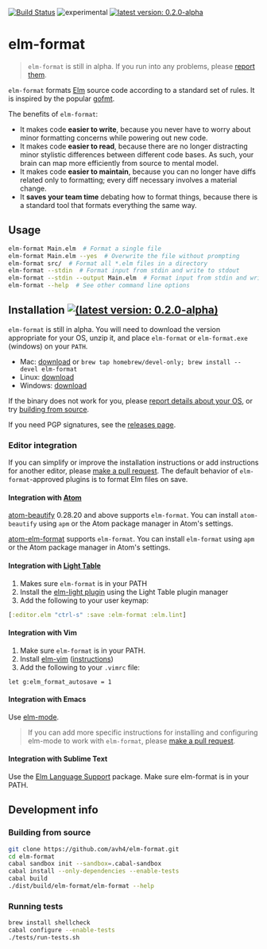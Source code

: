 [![Build Status](https://travis-ci.org/avh4/elm-format.svg?branch=master)](https://travis-ci.org/avh4/elm-format)
![experimental](https://img.shields.io/badge/stability-experimental-orange.svg)
[![latest version: 0.2.0-alpha](https://img.shields.io/badge/version-0.2.0--alpha-blue.svg)](https://github.com/avh4/elm-format/releases/tag/0.2.0-alpha)

# elm-format

> `elm-format` is still in alpha.  If you run into any problems, please [report them](https://github.com/avh4/elm-format/issues).

`elm-format` formats [Elm](http://elm-lang.org) source code according to a standard set of rules. It is inspired by the popular [gofmt](https://blog.golang.org/go-fmt-your-code).

The benefits of `elm-format`:
 - It makes code **easier to write**, because you never have to worry about minor formatting concerns while powering out new code.
 - It makes code **easier to read**, because there are no longer distracting minor stylistic differences between different code bases. As such, your brain can map more efficiently from source to mental model.
 - It makes code **easier to maintain**, because you can no longer have diffs related only to formatting; every diff necessary involves a material change.
 - It **saves your team time** debating how to format things, because there is a standard tool that formats everything the same way.


## Usage

```bash
elm-format Main.elm  # Format a single file
elm-format Main.elm --yes  # Overwrite the file without prompting
elm-format src/  # Format all *.elm files in a directory
elm-format --stdin  # Format input from stdin and write to stdout
elm-format --stdin --output Main.elm  # Format input from stdin and write to file
elm-format --help  # See other command line options
```

## Installation [![(latest version: 0.2.0-alpha)](https://img.shields.io/badge/version-0.2.0--alpha-blue.svg)](https://github.com/avh4/elm-format/releases/tag/0.2.0-alpha)

`elm-format` is still in alpha.  You will need to download the version appropriate for your OS, unzip it, and place `elm-format` or `elm-format.exe` (windows) on your `PATH`.

 - Mac: [download](https://github.com/avh4/elm-format/releases/download/0.2.0-alpha/elm-format-0.2.0-alpha-mac-x64.tgz) or `brew tap homebrew/devel-only; brew install --devel elm-format`
 - Linux: [download](https://github.com/avh4/elm-format/releases/download/0.2.0-alpha/elm-format-0.2.0-alpha-linux-x64.tgz)
 - Windows: [download](https://github.com/avh4/elm-format/releases/download/0.2.0-alpha/elm-format-0.2.0-alpha-win-x64.zip)

If the binary does not work for you, please [report details about your OS](https://github.com/avh4/elm-format/issues/new), or try [building from source](#building-from-source).

If you need PGP signatures, see the [releases page](https://github.com/avh4/elm-format/releases).

### Editor integration

If you can simplify or improve the installation instructions or add instructions for another editor, please [make a pull request](https://github.com/avh4/elm-format/edit/master/README.md).  The default behavior of `elm-format`-approved plugins is to format Elm files on save.

<!-- Open-source editors will be listed before closed-source editors. -->


#### Integration with [Atom](https://atom.io/)

[atom-beautify](https://atom.io/packages/atom-beautify) 0.28.20 and above supports `elm-format`.  You can install `atom-beautify` using `apm` or the Atom package manager in Atom's settings.

[atom-elm-format](https://atom.io/packages/elm-format) supports `elm-format`.  You can install `elm-format` using `apm` or the Atom package manager in Atom's settings.


#### Integration with [Light Table](http://lighttable.com/)

1. Makes sure `elm-format` is in your PATH
1. Install the [elm-light plugin](https://github.com/rundis/elm-light) using the Light Table plugin manager
1. Add the following to your user keymap:

  ```clojure
  [:editor.elm "ctrl-s" :save :elm-format :elm.lint]
  ```


#### Integration with Vim

1. Make sure `elm-format` is in your PATH.
1. Install [elm-vim](https://github.com/ElmCast/elm-vim) ([instructions](https://github.com/ElmCast/elm-vim#install))
1. Add the following to your `.vimrc` file:

  ```
  let g:elm_format_autosave = 1
  ```


#### Integration with Emacs

Use [elm-mode](https://github.com/jcollard/elm-mode#elm-format).

> If you can add more specific instructions for installing and configuring elm-mode to work with `elm-format`, please [make a pull request](https://github.com/avh4/elm-format/edit/master/README.md).


#### Integration with Sublime Text

Use the [Elm Language Support](https://packagecontrol.io/packages/Elm%20Language%20Support) package. Make sure elm-format is in your PATH.


## Development info

### Building from source

```bash
git clone https://github.com/avh4/elm-format.git
cd elm-format
cabal sandbox init --sandbox=.cabal-sandbox
cabal install --only-dependencies --enable-tests
cabal build
./dist/build/elm-format/elm-format --help
```

### Running tests

```bash
brew install shellcheck
cabal configure --enable-tests
./tests/run-tests.sh
```
